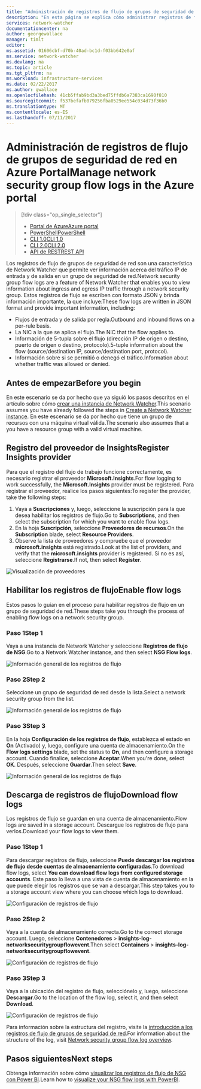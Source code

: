 ```yaml
---
title: "Administración de registros de flujo de grupos de seguridad de red en Azure Network Watcher | Microsoft Docs"
description: "En esta página se explica cómo administrar registros de flujo de grupos de seguridad de red en Azure Network Watcher."
services: network-watcher
documentationcenter: na
author: georgewallace
manager: timlt
editor: 
ms.assetid: 01606cbf-d70b-40ad-bc1d-f03bb642e0af
ms.service: network-watcher
ms.devlang: na
ms.topic: article
ms.tgt_pltfrm: na
ms.workload: infrastructure-services
ms.date: 02/22/2017
ms.author: gwallace
ms.openlocfilehash: 41cb5ffab9bd3a3bed75ffdb6a7383ca1690f810
ms.sourcegitcommit: f537befafb079256fba0529ee554c034d73f36b0
ms.translationtype: MT
ms.contentlocale: es-ES
ms.lasthandoff: 07/11/2017
---
```

# <a name="manage-network-security-group-flow-logs-in-the-azure-portal"></a><span data-ttu-id="9fc73-103">Administración de registros de flujo de grupos de seguridad de red en Azure Portal</span><span class="sxs-lookup"><span data-stu-id="9fc73-103">Manage network security group flow logs in the Azure portal</span></span>

> [!div class="op_single_selector"]
> - [<span data-ttu-id="9fc73-104">Portal de Azure</span><span class="sxs-lookup"><span data-stu-id="9fc73-104">Azure portal</span></span>](network-watcher-nsg-flow-logging-portal.md)
> - [<span data-ttu-id="9fc73-105">PowerShell</span><span class="sxs-lookup"><span data-stu-id="9fc73-105">PowerShell</span></span>](network-watcher-nsg-flow-logging-powershell.md)
> - [<span data-ttu-id="9fc73-106">CLI 1.0</span><span class="sxs-lookup"><span data-stu-id="9fc73-106">CLI 1.0</span></span>](network-watcher-nsg-flow-logging-cli-nodejs.md)
> - [<span data-ttu-id="9fc73-107">CLI 2.0</span><span class="sxs-lookup"><span data-stu-id="9fc73-107">CLI 2.0</span></span>](network-watcher-nsg-flow-logging-cli.md)
> - [<span data-ttu-id="9fc73-108">API de REST</span><span class="sxs-lookup"><span data-stu-id="9fc73-108">REST API</span></span>](network-watcher-nsg-flow-logging-rest.md)

<span data-ttu-id="9fc73-109">Los registros de flujo de grupos de seguridad de red son una característica de Network Watcher que permite ver información acerca del tráfico IP de entrada y de salida en un grupo de seguridad de red.</span><span class="sxs-lookup"><span data-stu-id="9fc73-109">Network security group flow logs are a feature of Network Watcher that enables you to view information about ingress and egress IP traffic through a network security group.</span></span> <span data-ttu-id="9fc73-110">Estos registros de flujo se escriben con formato JSON y brinda información importante, la que incluye:</span><span class="sxs-lookup"><span data-stu-id="9fc73-110">These flow logs are written in JSON format and provide important information, including:</span></span> 

- <span data-ttu-id="9fc73-111">Flujos de entrada y de salida por regla.</span><span class="sxs-lookup"><span data-stu-id="9fc73-111">Outbound and inbound flows on a per-rule basis.</span></span>
- <span data-ttu-id="9fc73-112">La NIC a la que se aplica el flujo.</span><span class="sxs-lookup"><span data-stu-id="9fc73-112">The NIC that the flow applies to.</span></span>
- <span data-ttu-id="9fc73-113">Información de 5-tupla sobre el flujo (dirección IP de origen o destino, puerto de origen o destino, protocolo).</span><span class="sxs-lookup"><span data-stu-id="9fc73-113">5-tuple information about the flow (source/destination IP, source/destination port, protocol).</span></span>
- <span data-ttu-id="9fc73-114">Información sobre si se permitió o denegó el tráfico.</span><span class="sxs-lookup"><span data-stu-id="9fc73-114">Information about whether traffic was allowed or denied.</span></span>

## <a name="before-you-begin"></a><span data-ttu-id="9fc73-115">Antes de empezar</span><span class="sxs-lookup"><span data-stu-id="9fc73-115">Before you begin</span></span>

<span data-ttu-id="9fc73-116">En este escenario se da por hecho que ya siguió los pasos descritos en el artículo sobre cómo [crear una instancia de Network Watcher](network-watcher-create.md).</span><span class="sxs-lookup"><span data-stu-id="9fc73-116">This scenario assumes you have already followed the steps in [Create a Network Watcher instance](network-watcher-create.md).</span></span> <span data-ttu-id="9fc73-117">En este escenario se da por hecho que tiene un grupo de recursos con una máquina virtual válida.</span><span class="sxs-lookup"><span data-stu-id="9fc73-117">The scenario also assumes that a you have a resource group with a valid virtual machine.</span></span>

## <a name="register-insights-provider"></a><span data-ttu-id="9fc73-118">Registro del proveedor de Insights</span><span class="sxs-lookup"><span data-stu-id="9fc73-118">Register Insights provider</span></span>

<span data-ttu-id="9fc73-119">Para que el registro del flujo de trabajo funcione correctamente, es necesario registrar el proveedor **Microsoft.Insights**.</span><span class="sxs-lookup"><span data-stu-id="9fc73-119">For flow logging to work successfully, the **Microsoft.Insights** provider must be registered.</span></span> <span data-ttu-id="9fc73-120">Para registrar el proveedor, realice los pasos siguientes:</span><span class="sxs-lookup"><span data-stu-id="9fc73-120">To register the provider, take the following steps:</span></span> 

1. <span data-ttu-id="9fc73-121">Vaya a **Suscripciones** y, luego, seleccione la suscripción para la que desea habilitar los registros de flujo.</span><span class="sxs-lookup"><span data-stu-id="9fc73-121">Go to **Subscriptions**, and then select the subscription for which you want to enable flow logs.</span></span> 
2. <span data-ttu-id="9fc73-122">En la hoja **Suscripción**, seleccione **Proveedores de recursos**.</span><span class="sxs-lookup"><span data-stu-id="9fc73-122">On the **Subscription** blade, select **Resource Providers**.</span></span> 
3. <span data-ttu-id="9fc73-123">Observe la lista de proveedores y compruebe que el proveedor **microsoft.insights** está registrado.</span><span class="sxs-lookup"><span data-stu-id="9fc73-123">Look at the list of providers, and verify that the **microsoft.insights** provider is registered.</span></span> <span data-ttu-id="9fc73-124">Si no es así, seleccione **Registrarse**.</span><span class="sxs-lookup"><span data-stu-id="9fc73-124">If not, then select **Register**.</span></span>

![Visualización de proveedores][providers]

## <a name="enable-flow-logs"></a><span data-ttu-id="9fc73-126">Habilitar los registros de flujo</span><span class="sxs-lookup"><span data-stu-id="9fc73-126">Enable flow logs</span></span>

<span data-ttu-id="9fc73-127">Estos pasos lo guían en el proceso para habilitar registros de flujo en un grupo de seguridad de red.</span><span class="sxs-lookup"><span data-stu-id="9fc73-127">These steps take you through the process of enabling flow logs on a network security group.</span></span>

### <a name="step-1"></a><span data-ttu-id="9fc73-128">Paso 1</span><span class="sxs-lookup"><span data-stu-id="9fc73-128">Step 1</span></span>

<span data-ttu-id="9fc73-129">Vaya a una instancia de Network Watcher y seleccione **Registros de flujo de NSG**.</span><span class="sxs-lookup"><span data-stu-id="9fc73-129">Go to a Network Watcher instance, and then select **NSG Flow logs**.</span></span>

![Información general de los registros de flujo][1]

### <a name="step-2"></a><span data-ttu-id="9fc73-131">Paso 2</span><span class="sxs-lookup"><span data-stu-id="9fc73-131">Step 2</span></span>

<span data-ttu-id="9fc73-132">Seleccione un grupo de seguridad de red desde la lista.</span><span class="sxs-lookup"><span data-stu-id="9fc73-132">Select a network security group from the list.</span></span>

![Información general de los registros de flujo][2]

### <a name="step-3"></a><span data-ttu-id="9fc73-134">Paso 3</span><span class="sxs-lookup"><span data-stu-id="9fc73-134">Step 3</span></span> 

<span data-ttu-id="9fc73-135">En la hoja **Configuración de los registros de flujo**, establezca el estado en **On** (Activado) y, luego, configure una cuenta de almacenamiento.</span><span class="sxs-lookup"><span data-stu-id="9fc73-135">On the **Flow logs settings** blade, set the status to **On**, and then configure a storage account.</span></span>  <span data-ttu-id="9fc73-136">Cuando finalice, seleccione **Aceptar**.</span><span class="sxs-lookup"><span data-stu-id="9fc73-136">When you're done, select **OK**.</span></span> <span data-ttu-id="9fc73-137">Después, seleccione **Guardar**.</span><span class="sxs-lookup"><span data-stu-id="9fc73-137">Then select **Save**.</span></span>

![Información general de los registros de flujo][3]

## <a name="download-flow-logs"></a><span data-ttu-id="9fc73-139">Descarga de registros de flujo</span><span class="sxs-lookup"><span data-stu-id="9fc73-139">Download flow logs</span></span>

<span data-ttu-id="9fc73-140">Los registros de flujo se guardan en una cuenta de almacenamiento.</span><span class="sxs-lookup"><span data-stu-id="9fc73-140">Flow logs are saved in a storage account.</span></span> <span data-ttu-id="9fc73-141">Descargue los registros de flujo para verlos.</span><span class="sxs-lookup"><span data-stu-id="9fc73-141">Download your flow logs to view them.</span></span>

### <a name="step-1"></a><span data-ttu-id="9fc73-142">Paso 1</span><span class="sxs-lookup"><span data-stu-id="9fc73-142">Step 1</span></span>

<span data-ttu-id="9fc73-143">Para descargar registros de flujo, seleccione **Puede descargar los registros de flujo desde cuentas de almacenamiento configuradas**.</span><span class="sxs-lookup"><span data-stu-id="9fc73-143">To download flow logs, select **You can download flow logs from configured storage accounts**.</span></span> <span data-ttu-id="9fc73-144">Este paso lo lleva a una vista de cuenta de almacenamiento en la que puede elegir los registros que se van a descargar.</span><span class="sxs-lookup"><span data-stu-id="9fc73-144">This step takes you to a storage account view where you can choose which logs to download.</span></span>

![Configuración de registros de flujo][4]

### <a name="step-2"></a><span data-ttu-id="9fc73-146">Paso 2</span><span class="sxs-lookup"><span data-stu-id="9fc73-146">Step 2</span></span>

<span data-ttu-id="9fc73-147">Vaya a la cuenta de almacenamiento correcta.</span><span class="sxs-lookup"><span data-stu-id="9fc73-147">Go to the correct storage account.</span></span> <span data-ttu-id="9fc73-148">Luego, seleccione **Contenedores** > **insights-log-networksecuritygroupflowevent**.</span><span class="sxs-lookup"><span data-stu-id="9fc73-148">Then select **Containers** > **insights-log-networksecuritygroupflowevent**.</span></span>

![Configuración de registros de flujo][5]

### <a name="step-3"></a><span data-ttu-id="9fc73-150">Paso 3</span><span class="sxs-lookup"><span data-stu-id="9fc73-150">Step 3</span></span>

<span data-ttu-id="9fc73-151">Vaya a la ubicación del registro de flujo, selecciónelo y, luego, seleccione **Descargar**.</span><span class="sxs-lookup"><span data-stu-id="9fc73-151">Go to the location of the flow log, select it, and then select **Download**.</span></span>

![Configuración de registros de flujo][6]

<span data-ttu-id="9fc73-153">Para información sobre la estructura del registro, visite la [introducción a los registros de flujo de grupos de seguridad de red](network-watcher-nsg-flow-logging-overview.md).</span><span class="sxs-lookup"><span data-stu-id="9fc73-153">For information about the structure of the log, visit [Network security group flow log overview](network-watcher-nsg-flow-logging-overview.md).</span></span>

## <a name="next-steps"></a><span data-ttu-id="9fc73-154">Pasos siguientes</span><span class="sxs-lookup"><span data-stu-id="9fc73-154">Next steps</span></span>

<span data-ttu-id="9fc73-155">Obtenga información sobre cómo [visualizar los registros de flujo de NSG con Power BI](network-watcher-visualize-nsg-flow-logs-power-bi.md).</span><span class="sxs-lookup"><span data-stu-id="9fc73-155">Learn how to [visualize your NSG flow logs with PowerBI](network-watcher-visualize-nsg-flow-logs-power-bi.md).</span></span>

<!-- Image references -->
[1]: ./media/network-watcher-nsg-flow-logging-portal/figure1.png
[2]: ./media/network-watcher-nsg-flow-logging-portal/figure2.png
[3]: ./media/network-watcher-nsg-flow-logging-portal/figure3.png
[4]: ./media/network-watcher-nsg-flow-logging-portal/figure4.png
[5]: ./media/network-watcher-nsg-flow-logging-portal/figure5.png
[6]: ./media/network-watcher-nsg-flow-logging-portal/figure6.png
[providers]: ./media/network-watcher-nsg-flow-logging-portal/providers.png
